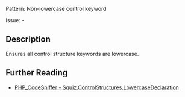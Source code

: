 Pattern: Non-lowercase control keyword

Issue: -

## Description

Ensures all control structure keywords are lowercase.

## Further Reading

* [PHP_CodeSniffer - Squiz.ControlStructures.LowercaseDeclaration](https://github.com/squizlabs/PHP_CodeSniffer/blob/master/src/Standards/Squiz/Sniffs/ControlStructures/LowercaseDeclarationSniff.php)